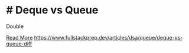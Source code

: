 # # Deque vs Queue

Double

[Read More](https://www.fullstackprep.dev/articles/dsa/queue/deque-vs-queue-diff) https://www.fullstackprep.dev/articles/dsa/queue/deque-vs-queue-diff